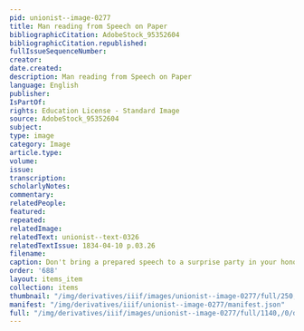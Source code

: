 ```yaml
---
pid: unionist--image-0277
title: Man reading from Speech on Paper
bibliographicCitation: AdobeStock_95352604
bibliographicCitation.republished: 
fullIssueSequenceNumber: 
creator: 
date.created: 
description: Man reading from Speech on Paper
language: English
publisher: 
IsPartOf: 
rights: Education License - Standard Image
source: AdobeStock_95352604
subject: 
type: image
category: Image
article.type: 
volume: 
issue: 
transcription: 
scholarlyNotes: 
commentary: 
relatedPeople: 
featured: 
repeated: 
relatedImage: 
relatedText: unionist--text-0326
relatedTextIssue: 1834-04-10 p.03.26
filename: 
caption: Don't bring a prepared speech to a surprise party in your honor!
order: '688'
layout: items_item
collection: items
thumbnail: "/img/derivatives/iiif/images/unionist--image-0277/full/250,/0/default.jpg"
manifest: "/img/derivatives/iiif/unionist--image-0277/manifest.json"
full: "/img/derivatives/iiif/images/unionist--image-0277/full/1140,/0/default.jpg"
---
```

